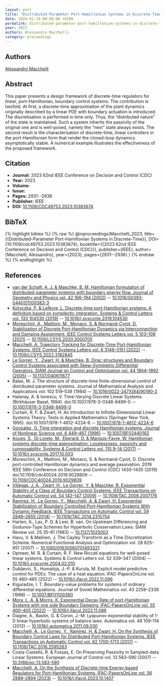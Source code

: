 ```yaml
---
layout: post
title: "Distributed-Parameter Port-Hamiltonian Systems in Discrete-Time"
date: 2024-01-19 00:00:00 +0100
permalink: distributed-parameter-port-hamiltonian-systems-in-discrete-time
year: 2023
authors: Alessandro Macchelli
category: proceedings
---
```

 
## Authors
[Alessandro Macchelli](authors/alessandro-macchelli)
 
## Abstract
This paper presents a design framework of discrete-time regulators for linear, port-Hamiltonian, boundary control systems. The contribution is twofold. At first, a discrete-time approximation of the plant dynamics originally described by a linear PDE with boundary actuation is introduced. The discretisation is performed in time only. Thus, the “distributed nature” of the state is maintained. Such a system inherits the passivity of the original one and is well-posed, namely the “next” state always exists. The second result is the characterisation of discrete-time, linear controllers in the port-Hamiltonian form that render the closed-loop dynamics asymptotically stable. A numerical example illustrates the effectiveness of the proposed framework.
 
## Citation
- **Journal:** 2023 62nd IEEE Conference on Decision and Control (CDC)
- **Year:** 2023
- **Volume:** 
- **Issue:** 
- **Pages:** 2931--2936
- **Publisher:** IEEE
- **DOI:** [10.1109/CDC49753.2023.10383674](https://doi.org/10.1109/CDC49753.2023.10383674)
 
## BibTeX
{% highlight bibtex %}
{% raw %}
@inproceedings{Macchelli_2023,
  title={{Distributed-Parameter Port-Hamiltonian Systems in Discrete-Time}},
  DOI={10.1109/cdc49753.2023.10383674},
  booktitle={{2023 62nd IEEE Conference on Decision and Control (CDC)}},
  publisher={IEEE},
  author={Macchelli, Alessandro},
  year={2023},
  pages={2931--2936}
}
{% endraw %}
{% endhighlight %}
 
## References
- [van der Schaft, A. J. & Maschke, B. M. Hamiltonian formulation of distributed-parameter systems with boundary energy flow. Journal of Geometry and Physics vol. 42 166–194 (2002)](hamiltonian-formulation-of-distributed-parameter-systems-with-boundary-energy-flow) -- [10.1016/S0393-0440(01)00083-3](https://doi.org/10.1016/S0393-0440(01)00083-3)
- [Kotyczka, P. & Lefèvre, L. Discrete-time port-Hamiltonian systems: A definition based on symplectic integration. Systems &amp; Control Letters vol. 133 104530 (2019)](discrete-time-port-hamiltonian-systems-a-definition-based-on-symplectic-integration) -- [10.1016/j.sysconle.2019.104530](https://doi.org/10.1016/j.sysconle.2019.104530)
- [Moreschini, A., Mattioni, M., Monaco, S. & Normand-Cyrot, D. Stabilization of Discrete Port-Hamiltonian Dynamics via Interconnection and Damping Assignment. IEEE Control Systems Letters vol. 5 103–108 (2021)](stabilization-of-discrete-port-hamiltonian-dynamics-via-interconnection-and-damping-assignment) -- [10.1109/LCSYS.2020.3000705](https://doi.org/10.1109/LCSYS.2020.3000705)
- [Macchelli, A. Trajectory Tracking for Discrete-Time Port-Hamiltonian Systems. IEEE Control Systems Letters vol. 6 3146–3151 (2022)](trajectory-tracking-for-discrete-time-port-hamiltonian-systems) -- [10.1109/LCSYS.2022.3182845](https://doi.org/10.1109/LCSYS.2022.3182845)
- [Le Gorrec, Y., Zwart, H. & Maschke, B. Dirac structures and Boundary Control Systems associated with Skew-Symmetric Differential Operators. SIAM Journal on Control and Optimization vol. 44 1864–1892 (2005)](dirac-structures-and-boundary-control-systems-associated-with-skew-symmetric-differential-operators) -- [10.1137/040611677](https://doi.org/10.1137/040611677)
- Balas, M. J. The structure of discrete-time finite-dimensional control of distributed parameter systems. Journal of Mathematical Analysis and Applications vol. 102 519–538 (1984) -- [10.1016/0022-247X(84)90190-2](https://doi.org/10.1016/0022-247X(84)90190-2)
- Halanay, A. & Ionescu, V. Time-Varying Discrete Linear Systems. (Birkhäuser Basel, 1994). doi:10.1007/978-3-0348-8499-0 -- [10.1007/978-3-0348-8499-0](https://doi.org/10.1007/978-3-0348-8499-0)
- Curtain, R. F. & Zwart, H. An Introduction to Infinite-Dimensional Linear Systems Theory. Texts in Applied Mathematics (Springer New York, 1995). doi:10.1007/978-1-4612-4224-6 -- [10.1007/978-1-4612-4224-6](https://doi.org/10.1007/978-1-4612-4224-6)
- [Gonzalez, O. Time integration and discrete Hamiltonian systems. Journal of Nonlinear Science vol. 6 449–467 (1996)](time-integration-and-discrete-hamiltonian-systems) -- [10.1007/BF02440162](https://doi.org/10.1007/BF02440162)
- [Aoues, S., Di Loreto, M., Eberard, D. & Marquis-Favre, W. Hamiltonian systems discrete-time approximation: Losslessness, passivity and composability. Systems &amp; Control Letters vol. 110 9–14 (2017)](hamiltonian-systems-discrete-time-approximation-losslessness-passivity-and-composability) -- [10.1016/j.sysconle.2017.10.003](https://doi.org/10.1016/j.sysconle.2017.10.003)
- Moreschini, A., Mattioni, M., Monaco, S. & Normand-Cyrot, D. Discrete port-controlled Hamiltonian dynamics and average passivation. 2019 IEEE 58th Conference on Decision and Control (CDC) 1430–1435 (2019) doi:10.1109/cdc40024.2019.9029809 -- [10.1109/CDC40024.2019.9029809](https://doi.org/10.1109/CDC40024.2019.9029809)
- [Villegas, J. A., Zwart, H., Le Gorrec, Y. & Maschke, B. Exponential Stability of a Class of Boundary Control Systems. IEEE Transactions on Automatic Control vol. 54 142–147 (2009)](exponential-stability-of-a-class-of-boundary-control-systems) -- [10.1109/TAC.2008.2007176](https://doi.org/10.1109/TAC.2008.2007176)
- [Ramirez, H., Le Gorrec, Y., Macchelli, A. & Zwart, H. Exponential Stabilization of Boundary Controlled Port-Hamiltonian Systems With Dynamic Feedback. IEEE Transactions on Automatic Control vol. 59 2849–2855 (2014)](exponential-stabilization-of-boundary-controlled-port-hamiltonian-systems-with-dynamic-feedback) -- [10.1109/TAC.2014.2315754](https://doi.org/10.1109/TAC.2014.2315754)
- Harten, A., Lax, P. D. & Leer, B. van. On Upstream Differencing and Godunov-Type Schemes for Hyperbolic Conservation Laws. SIAM Review vol. 25 35–61 (1983) -- [10.1137/1025002](https://doi.org/10.1137/1025002)
- Havu, V. & Malinen, J. The Cayley Transform as a Time Discretization Scheme. Numerical Functional Analysis and Optimization vol. 28 825–851 (2007) -- [10.1080/01630560701493321](https://doi.org/10.1080/01630560701493321)
- Opmeer, M. R. & Curtain, R. F. New Riccati equations for well-posed linear systems. Systems &amp; Control Letters vol. 52 339–347 (2004) -- [10.1016/j.sysconle.2004.02.010](https://doi.org/10.1016/j.sysconle.2004.02.010)
- Dubljevic, S., Humaloja, J.-P. & Kurula, M. Explicit model predictive control for PDEs: The case of a heat equation. IFAC-PapersOnLine vol. 55 460–465 (2022) -- [10.1016/j.ifacol.2022.11.096](https://doi.org/10.1016/j.ifacol.2022.11.096)
- Kiguradze, I. T. Boundary-value problems for systems of ordinary differential equations. Journal of Soviet Mathematics vol. 43 2259–2339 (1988) -- [10.1007/BF01100360](https://doi.org/10.1007/BF01100360)
- [Mora, L. A. & Morris, K. Exponential Decay Rate of port-Hamiltonian Systems with one side Boundary Damping. IFAC-PapersOnLine vol. 55 400–405 (2022)](exponential-decay-rate-of-port-hamiltonian-systems-with-one-side-boundary-damping) -- [10.1016/j.ifacol.2022.11.086](https://doi.org/10.1016/j.ifacol.2022.11.086)
- Diagne, A., Bastin, G. & Coron, J.-M. Lyapunov exponential stability of 1-D linear hyperbolic systems of balance laws. Automatica vol. 48 109–114 (2012) -- [10.1016/j.automatica.2011.09.030](https://doi.org/10.1016/j.automatica.2011.09.030)
- [Macchelli, A., Le Gorrec, Y., Ramirez, H. & Zwart, H. On the Synthesis of Boundary Control Laws for Distributed Port-Hamiltonian Systems. IEEE Transactions on Automatic Control vol. 62 1700–1713 (2017)](on-the-synthesis-of-boundary-control-laws-for-distributed-port-hamiltonian-systems) -- [10.1109/TAC.2016.2595263](https://doi.org/10.1109/TAC.2016.2595263)
- Costa-Castelló, R. & Fossas, E. On Preserving Passivity in Sampled-data Linear Systems. European Journal of Control vol. 13 583–590 (2007) -- [10.3166/ejc.13.583-590](https://doi.org/10.3166/ejc.13.583-590)
- [Macchelli, A. On the Synthesis of Discrete-time Energy-based Regulators for Port-Hamiltonian Systems. IFAC-PapersOnLine vol. 56 2889–2894 (2023)](on-the-synthesis-of-discrete-time-energy-based-regulators-for-port-hamiltonian-systems) -- [10.1016/j.ifacol.2023.10.1407](https://doi.org/10.1016/j.ifacol.2023.10.1407)

